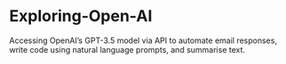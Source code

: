 # Exploring-Open-AI
Accessing OpenAI’s GPT-3.5 model via API to automate email responses, write code using natural language prompts, and summarise text.
